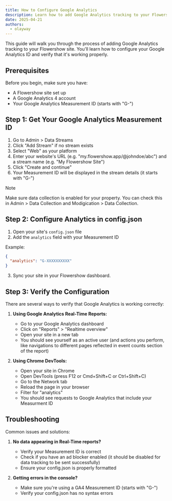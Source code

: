 ```yaml
---
title: How to Configure Google Analytics
description: Learn how to add Google Analytics tracking to your Flowershow site
date: 2025-04-21
authors:
  - olayway
---
```


This guide will walk you through the process of adding Google Analytics tracking to your Flowershow site. You'll learn how to configure your Google Analytics ID and verify that it's working properly.

## Prerequisites

Before you begin, make sure you have:
- A Flowershow site set up
- A Google Analytics 4 account
- Your Google Analytics Measurement ID (starts with "G-")

## Step 1: Get Your Google Analytics Measurement ID

1. Go to Admin > Data Streams
2. Click "Add Stream" if no stream exists
3. Select "Web" as your platform
4. Enter your website's URL (e.g. "my.flowershow.app/@johndoe/abc") and a stream name (e.g. "My Flowershow Site")
5. Click "Create and continue"
6. Your Measurement ID will be displayed in the stream details (it starts with "G-")

>[!note]
> Make sure data collection is enabled for your property. You can check this in Admin > Data Collection and Modigication > Data Collection.

## Step 2: Configure Analytics in config.json

1. Open your site's `config.json` file
2. Add the `analytics` field with your Measurement ID

Example:
```json
{
  "analytics": "G-XXXXXXXXXX"
}
```

3. Sync your site in your Flowershow dashboard.

## Step 3: Verify the Configuration

There are several ways to verify that Google Analytics is working correctly:

1. **Using Google Analytics Real-Time Reports:**
   - Go to your Google Analytics dashboard
   - Click on "Reports" > "Realtime overview"
   - Open your site in a new tab
   - You should see yourself as an active user (and actions you perform, like navigations to different pages reflected in event counts section of the report)

2. **Using Chrome DevTools:**
   - Open your site in Chrome
   - Open DevTools (press F12 or Cmd+Shift+C or Ctrl+Shift+C)
   - Go to the Network tab
   - Reload the page in your browser
   - Filter for "analytics"
   - You should see requests to Google Analytics that include your Measurment ID

## Troubleshooting

Common issues and solutions:

1. **No data appearing in Real-Time reports?**
   - Verify your Measurement ID is correct
   - Check if you have an ad blocker enabled (it should be disabled for data tracking to be sent successfully)
   - Ensure your config.json is properly formatted

2. **Getting errors in the console?**
   - Make sure you're using a GA4 Measurement ID (starts with "G-")
   - Verify your config.json has no syntax errors

